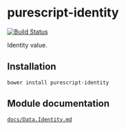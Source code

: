 # purescript-identity

[![Build Status](https://travis-ci.org/purescript/purescript-identity.svg?branch=master)](https://travis-ci.org/purescript/purescript-identity)

Identity value.

## Installation

```
bower install purescript-identity
```

## Module documentation

[`docs/Data.Identity.md`](docs/Data.Identity.md)
